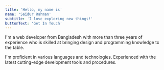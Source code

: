```yaml
---
title: 'Hello, my name is'
name: 'Saidur Rahman'
subtitle: 'I love exploring new things!'
buttonText: 'Get In Touch'
---
```


I'm a web developer from Bangladesh with more than three years of experience who is skilled at bringing design and programming knowledge to the table.

I'm proficient in various languages and technologies. Experienced with the latest cutting-edge development tools and procedures.
